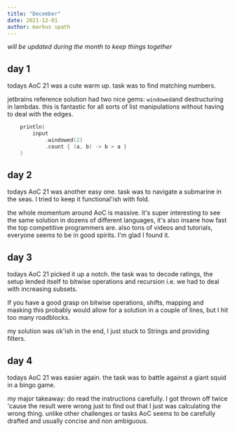 ```yaml
---
title: "December"
date: 2021-12-01
author: markus spath
---
```


_will be updated during the month to keep things together_

## day 1

todays AoC 21 was a cute warm up. task was to find matching numbers.

jetbrains reference solution had two nice gems: `windowed`and destructuring in lambdas. this is fantastic for all sorts of list manipulations without having to deal with the edges.

```kotlin
    println(
        input
            .windowed(2)
            .count { (a, b) -> b > a }
    )
```

## day 2

todays AoC 21 was another easy one. task was to navigate a submarine in the seas. I tried to keep it functional'ish with fold.

the whole momentum around AoC is massive. it's super interesting to see the same solution in dozens of different languages, it's also insane how fast the top competitive programmers are. also tons of videos and tutorials, everyone seems to be in good spirits. I'm glad I found it.

## day 3

todays AoC 21 picked it up a notch. the task was to decode ratings, the setup lended itself to bitwise operations and recursion i.e. we had to deal with increasing subsets.

If you have a good grasp on bitwise operations, shifts, mapping and masking this probably would allow for a solution in a couple of lines, but I hit too many roadblocks.

my solution was ok'ish in the end, I just stuck to Strings and providing filters.

## day 4

todays AoC 21 was easier again. the task was to battle against a giant squid in a bingo game.

my major takeaway: do read the instructions carefully. I got thrown off twice 'cause the result were wrong just to find out that I just was calculating the wrong thing. unlike other challenges or tasks AoC seems to be carefully drafted and usually concise and non ambiguous.